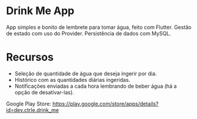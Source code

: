 # Drink Me App

App simples e bonito de lembrete para tomar água, feito com Flutter. Gestão de estado com uso do Provider. Persistência de dados com MySQL.

# Recursos

- Seleção de quantidade de água que deseja ingerir por dia.
- Histórico com as quantidades diárias ingeridas.
- Notificações enviadas a cada hora lembrando de beber água (há a opção de desativar-las).

Google Play Store: https://play.google.com/store/apps/details?id=dev.ctrle.drink_me
